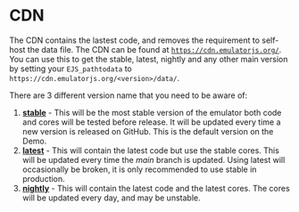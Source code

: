 # CDN
The CDN contains the lastest code, and removes the requirement to self-host the data file. The CDN can be found at [`https://cdn.emulatorjs.org/`](https://cdn.emulatorjs.org/). You can use this to get the stable, latest, nightly and any other main version by setting your `EJS_pathtodata` to `https://cdn.emulatorjs.org/<version>/data/`.

There are 3 different version name that you need to be aware of:
1. [**stable**](https://cdn.emulatorjs.org/stable/) - This will be the most stable version of the emulator both code and cores will be tested before release. It will be updated every time a new version is released on GitHub. This is the default version on the Demo.
2. [**latest**](https://cdn.emulatorjs.org/latest/) - This will contain the latest code but use the stable cores. This will be updated every time the *main* branch is updated. Using latest will occasionally be broken, it is only recommended to use stable in production.
3. [**nightly**](https://cdn.emulatorjs.org/nightly/) - This will contain the latest code and the latest cores. The cores will be updated every day, and may be unstable.

